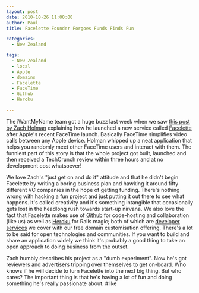 ```yaml
---
layout: post
date: 2010-10-26 11:00:00
author: Paul
title: Facelette Founder Forgoes Funds Finds Fun

categories:
  - New Zealand

tags:
  - New Zealand
  - local
  - Apple
  - domains
  - Facelette
  - FaceTime
  - Github
  - Heroku

---
```


The iWantMyName team got a huge buzz last week when we saw [this post by Zach Holman](http://zachholman.com/2010/10/facelette-on-techcrunch-in-three-hours-and-zero-dollars/) explaining how he launched a new service called [Facelette](http://facelette.com/) after Apple's recent FaceTime launch. Basically FaceTime simplifies video calls between any Apple device. Holman whipped up a neat application that helps you randomly meet other FaceTime users and interact with them. The funniest part of this story is that the whole project got built, launched and then received a TechCrunch review within three hours and at no development cost whatsoever!

We love Zach's "just get on and do it" attitude and that he didn't begin Facelette by writing a boring business plan and hawking it around fifty different VC companies in the hope of getting funding. There's nothing wrong with hacking a fun project and just putting it out there to see what happens. It's called creativity and it's something intangible that occasionally gets lost in the headlong rush towards start-up nirvana. We also love the fact that Facelette makes use of [Github](http://github.com/ "GitHub") for code-hosting and collaboration (like us) as well as [Heroku](http://heroku.com/) for Rails magic; both of which are [developer services](https://iwantmyname.co.nz/services/developer) we cover with our free domain customisation offering. There's a lot to be said for open technologies and communities. If you want to build and share an application widely we think it's probably a good thing to take an open approach to doing business from the outset.

Zach humbly describes his project as a "dumb experiment". Now he's got reviewers and advertisers tripping over themselves to get on-board. Who knows if he will decide to turn Facelette into the next big thing. But who cares? The important thing is that he's having a lot of fun and doing something he's really passionate about. #like
